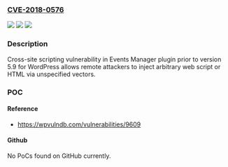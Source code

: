 ### [CVE-2018-0576](https://cve.mitre.org/cgi-bin/cvename.cgi?name=CVE-2018-0576)
![](https://img.shields.io/static/v1?label=Product&message=Events%20Manager&color=blue)
![](https://img.shields.io/static/v1?label=Version&message=n%2Fa&color=blue)
![](https://img.shields.io/static/v1?label=Vulnerability&message=Cross-site%20scripting&color=brighgreen)

### Description

Cross-site scripting vulnerability in Events Manager plugin prior to version 5.9 for WordPress allows remote attackers to inject arbitrary web script or HTML via unspecified vectors.

### POC

#### Reference
- https://wpvulndb.com/vulnerabilities/9609

#### Github
No PoCs found on GitHub currently.

